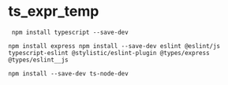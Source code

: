 # ts_expr_temp

` npm install typescript --save-dev`

`npm install express npm install --save-dev eslint @eslint/js typescript-eslint @stylistic/eslint-plugin @types/express @types/eslint__js`

`npm install --save-dev ts-node-dev`
